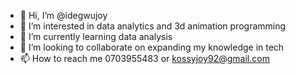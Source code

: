 - 👋 Hi, I’m @idegwujoy
- 👀 I’m interested in data analytics and 3d animation programming
- 🌱 I’m currently learning data analysis
- 💞️ I’m looking to collaborate on expanding my knowledge in tech
- 📫 How to reach me 0703955483 or kossyjoy92@gmail.com

<!---
idegwujoy/idegwujoy is a ✨ special ✨ repository because its `README.md` (this file) appears on your GitHub profile.
You can click the Preview link to take a look at your changes.
--->
